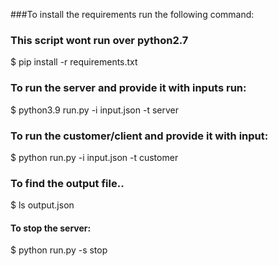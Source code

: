 ###To install the requirements run the following command:
### This script wont run over python2.7

$ pip install -r requirements.txt 

### To run the server and provide it with inputs run:

$ python3.9 run.py  -i input.json -t server

### To run the customer/client and provide it with input:

$ python run.py  -i input.json -t customer

### To find the output file..
$ ls  output.json

#### To stop the server:

$ python run.py  -s stop

